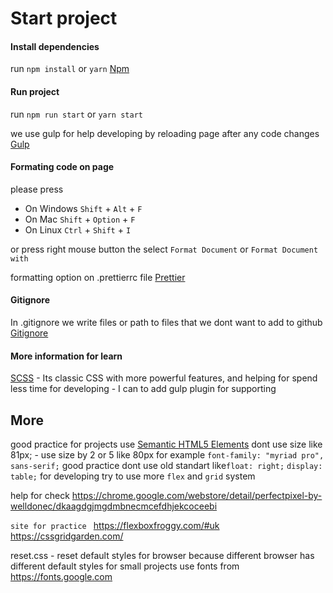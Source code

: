 # Start project

#### Install dependencies

run `npm install` or `yarn`
[Npm](https://docs.npmjs.com/getting-started)

#### Run project

run `npm run start` or `yarn start`

we use gulp for help developing by reloading page after any code changes
[Gulp](https://gulpjs.com/docs/en/getting-started/quick-start/)

#### Formating code on page

please press

-   On Windows `Shift` + `Alt` + `F`
-   On Mac `Shift` + `Option` + `F`
-   On Linux `Ctrl` + `Shift` + `I`

or press right mouse button the select `Format Document` or `Format Document with`

formatting option on .prettierrc file
[Prettier](https://prettier.io/docs/en/index.html)

#### Gitignore
In .gitignore we write files or path to files that we dont want to add to github 
[Gitignore](https://www.atlassian.com/ru/git/tutorials/saving-changes/gitignore)





#### More information for learn 
[SCSS](https://habr.com/ru/post/140612/) - Its classic CSS with more powerful features, and helping for spend less time for developing -  I can to add gulp plugin for supporting

## More
good practice for projects use 
[Semantic HTML5 Elements](https://www.freecodecamp.org/news/semantic-html5-elements/)
dont use size like 81px; - use size by 2 or 5 like 80px for example
`font-family: "myriad pro", sans-serif;`
good practice dont use old standart like`float: right;`  `display: table;` for developing 
try to use more `flex` and `grid` system 

help for check 
https://chrome.google.com/webstore/detail/perfectpixel-by-welldonec/dkaagdgjmgdmbnecmcefdhjekcoceebi

`site for practice `
https://flexboxfroggy.com/#uk
https://cssgridgarden.com/

reset.css - reset default styles for browser because different browser has different default styles
for small projects use fonts from  https://fonts.google.com
